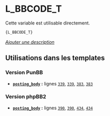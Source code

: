 # L_BBCODE_T


Cette variable est utilisable directement.

```html
{L_BBCODE_T}
```

[*Ajouter une description*](https://fa-tvars.appspot.com/var/L_BBCODE_T)

## Utilisations dans les templates

### Version PunBB
* __[`posting_body`](../tpl/var/punbb/posting_body.md#readme) :__ lignes [`339`](../tpl/src/punbb/posting_body.tpl#L339), [`339`](../tpl/src/punbb/posting_body.tpl#L339), [`383`](../tpl/src/punbb/posting_body.tpl#L383), [`383`](../tpl/src/punbb/posting_body.tpl#L383)

### Version phpBB2
* __[`posting_body`](../tpl/var/subsilver/posting_body.md#readme) :__ lignes [`390`](../tpl/src/subsilver/posting_body.tpl#L390), [`390`](../tpl/src/subsilver/posting_body.tpl#L390), [`434`](../tpl/src/subsilver/posting_body.tpl#L434), [`434`](../tpl/src/subsilver/posting_body.tpl#L434)